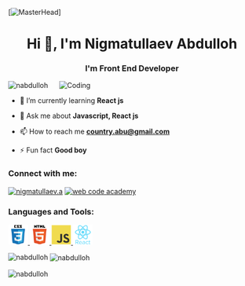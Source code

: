 [![MasterHead](https://hackernoon.com/images/1*KBGdMaU_emZX4XR1AvkD4A.gif)]
<h1 align="center">Hi 👋, I'm Nigmatullaev Abdulloh</h1>
<h3 align="center">I'm Front End Developer</h3>
<img align="right" alt="Coding" width="400" src="https://i.pinimg.com/originals/50/83/e0/5083e0a2a7dcaae07c142e8b87036a27.gif" />

<p align="left"> <img src="https://komarev.com/ghpvc/?username=nabdulloh&label=Profile%20views&color=0e75b6&style=flat" alt="nabdulloh" /> </p>

- 🌱 I’m currently learning **React js**

- 💬 Ask me about **Javascript, React js**

- 📫 How to reach me **country.abu@gmail.com**

- ⚡ Fun fact **Good boy**

<h3 align="left">Connect with me:</h3>
<p align="left">
<a href="https://instagram.com/nigmatullaev.a" target="blank"><img align="center" src="https://raw.githubusercontent.com/rahuldkjain/github-profile-readme-generator/master/src/images/icons/Social/instagram.svg" alt="nigmatullaev.a" height="30" width="40" /></a>
<a href="https://www.youtube.com/channel/UCrhX1PGbt1KQaRs1Kwh6Q7g" target="blank"><img align="center" src="https://raw.githubusercontent.com/rahuldkjain/github-profile-readme-generator/master/src/images/icons/Social/youtube.svg" alt="web code academy" height="30" width="40" /></a>
</p>

<h3 align="left">Languages and Tools:</h3>
<p align="left"> <a href="https://www.w3schools.com/css/" target="_blank" rel="noreferrer"> <img src="https://raw.githubusercontent.com/devicons/devicon/master/icons/css3/css3-original-wordmark.svg" alt="css3" width="40" height="40"/> </a> <a href="https://www.w3.org/html/" target="_blank" rel="noreferrer"> <img src="https://raw.githubusercontent.com/devicons/devicon/master/icons/html5/html5-original-wordmark.svg" alt="html5" width="40" height="40"/> </a> <a href="https://developer.mozilla.org/en-US/docs/Web/JavaScript" target="_blank" rel="noreferrer"> <img src="https://raw.githubusercontent.com/devicons/devicon/master/icons/javascript/javascript-original.svg" alt="javascript" width="40" height="40"/> </a> <a href="https://reactjs.org/" target="_blank" rel="noreferrer"> <img src="https://raw.githubusercontent.com/devicons/devicon/master/icons/react/react-original-wordmark.svg" alt="react" width="40" height="40"/> </a> </p>

<p><img align="left" src="https://github-readme-stats.vercel.app/api/top-langs?username=nabdulloh&show_icons=true&locale=en&layout=compact" alt="nabdulloh" /></p>

<p>&nbsp;<img align="center" src="https://github-readme-stats.vercel.app/api?username=nabdulloh&show_icons=true&locale=en" alt="nabdulloh" /></p>

<p><img align="center" src="https://github-readme-streak-stats.herokuapp.com/?user=nabdulloh&" alt="nabdulloh" /></p>


